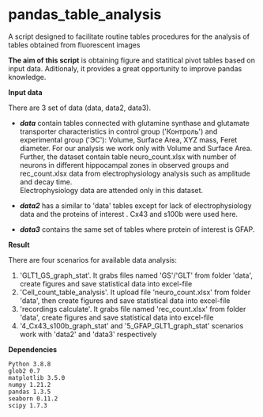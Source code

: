# pandas_table_analysis
A script designed to facilitate routine tables procedures for the analysis of tables obtained from fluorescent images

**The aim of this script** is obtaining figure and statitical pivot tables based on input data. Aditionaly, it provides a great opportunity to improve pandas knowledge.

**Input data**

There are 3 set of data (data, data2, data3).

- ***data*** contain tables connected with glutamine synthase and glutamate transporter characteristics in control group ('Контроль') and experimental group ('ЭС'):
Volume, Surface Area, XYZ mass, Feret diameter.
For our analysis we work only with Volume and Surface Area. Further, the dataset contain table neuro_count.xlsx with number of neurons in different hippocampal zones in 
observed groups and rec_count.xlsx data from electrophysiology analysis such as amplitude and decay time.  
Electrophysiology data are attended only in this dataset.

- ***data2*** 
has a similar to 'data' tables except for lack of electrophysiology data and the proteins of interest . Cx43 and s100b were used here.

- ***data3*** 
contains the same set of tables where protein of interest is GFAP.

**Result**

There are four scenarios for available data analysis:
1. 'GLT1_GS_graph_stat'. It grabs files named 'GS'/'GLT' from folder 'data', create figures and save statistical data into excel-file
2. 'Cell_count_table_analysis'. It upload file 'neuro_count.xlsx' from folder 'data', then create figures and save statistical data into excel-file
3. 'recordings calculate'. It grabs file named 'rec_count.xlsx' from folder 'data', create figures and save statistical data into excel-file
4. '4_Cx43_s100b_graph_stat' and '5_GFAP_GLT1_graph_stat' scenarios work with  'data2' and 'data3' respectively

**Dependencies**

```
Python 3.8.8
glob2 0.7
matplotlib 3.5.0
numpy 1.21.2
pandas 1.3.5
seaborn 0.11.2
scipy 1.7.3
```
